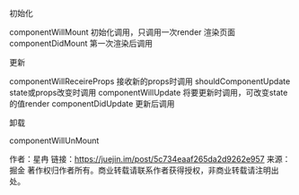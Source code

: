 初始化

componentWillMount 初始化调用，只调用一次render 渲染页面
componentDidMount 第一次渲染后调用

更新

componentWillReceireProps 接收新的props时调用
shouldComponentUpdate state或props改变时调用
componentWillUpdate 将要更新时调用，可改变state的值render
componentDidUpdate 更新后调用

卸载

componentWillUnMount

作者：星冉
链接：https://juejin.im/post/5c734eaaf265da2d9262e957
来源：掘金
著作权归作者所有。商业转载请联系作者获得授权，非商业转载请注明出处。
